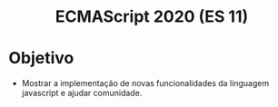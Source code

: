 <h1 align="center">
  ECMAScript 2020 (ES 11)
</h1>

# Objetivo

- Mostrar a implementação de novas funcionalidades da linguagem javascript e ajudar comunidade.